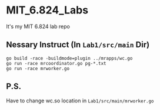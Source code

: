 # MIT_6.824_Labs

It's my MIT 6.824 lab repo

## Nessary Instruct (In `Lab1/src/main` Dir)
```shell
go build -race -buildmode=plugin ../mrapps/wc.go
go run -race mrcoordinator.go pg-*.txt
go run -race mrworker.go
```

## P.S.
Have to change wc.so location in `Lab1/src/main/mrworker.go`
